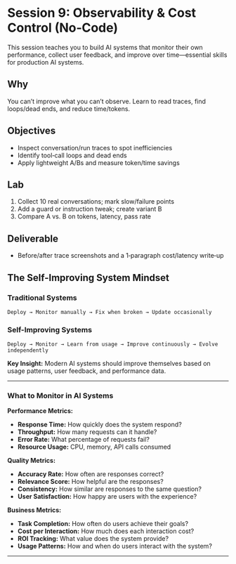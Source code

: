 # Session 9: Observability & Cost Control (No‑Code)

This session teaches you to build AI systems that monitor their own performance, collect user feedback, and improve over time—essential skills for production AI systems. 

## Why
You can’t improve what you can’t observe. Learn to read traces, find loops/dead ends, and reduce time/tokens.

## Objectives
- Inspect conversation/run traces to spot inefficiencies
- Identify tool‑call loops and dead ends
- Apply lightweight A/Bs and measure token/time savings

## Lab
1. Collect 10 real conversations; mark slow/failure points
2. Add a guard or instruction tweak; create variant B
3. Compare A vs. B on tokens, latency, pass rate

## Deliverable
- Before/after trace screenshots and a 1‑paragraph cost/latency write‑up

## The Self-Improving System Mindset

### Traditional Systems
```
Deploy → Monitor manually → Fix when broken → Update occasionally
```

### Self-Improving Systems
```
Deploy → Monitor → Learn from usage → Improve continuously → Evolve independently
```

**Key Insight:** Modern AI systems should improve themselves based on usage patterns, user feedback, and performance data.

---


### What to Monitor in AI Systems

**Performance Metrics:**
- **Response Time:** How quickly does the system respond?
- **Throughput:** How many requests can it handle?
- **Error Rate:** What percentage of requests fail?
- **Resource Usage:** CPU, memory, API calls consumed

**Quality Metrics:**
- **Accuracy Rate:** How often are responses correct?
- **Relevance Score:** How helpful are the responses?
- **Consistency:** How similar are responses to the same question?
- **User Satisfaction:** How happy are users with the experience?

**Business Metrics:**
- **Task Completion:** How often do users achieve their goals?
- **Cost per Interaction:** How much does each interaction cost?
- **ROI Tracking:** What value does the system provide?
- **Usage Patterns:** How and when do users interact with the system?

---
